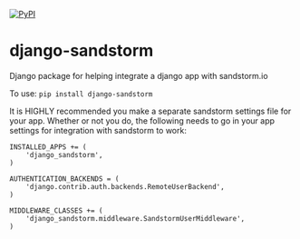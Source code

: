 [![PyPI](https://img.shields.io/pypi/v/django-sandstorm.svg)](https://pypi.python.org/pypi/django-sandstorm)

# django-sandstorm
Django package for helping integrate a django app with sandstorm.io

To use:
`pip install django-sandstorm`

It is HIGHLY recommended you make a separate sandstorm settings file for your
app. Whether or not you do, the following needs to go in your app settings for
integration with sandstorm to work:

```
INSTALLED_APPS += (
    'django_sandstorm',
)

AUTHENTICATION_BACKENDS = (
    'django.contrib.auth.backends.RemoteUserBackend',
)

MIDDLEWARE_CLASSES += (
    'django_sandstorm.middleware.SandstormUserMiddleware',
)
```

